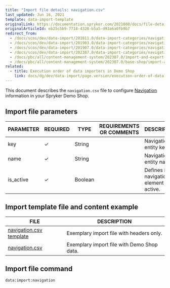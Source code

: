 ```yaml
---
title: "Import file details: navigation.csv"
last_updated: Jun 16, 2021
template: data-import-template
originalLink: https://documentation.spryker.com/2021080/docs/file-details-navigationcsv
originalArticleId: eb25c5b9-7718-4328-b5a5-d93a6a0fb9b7
redirect_from:
  - /docs/scos/dev/data-import/201811.0/data-import-categories/navigation-setup/file-details-navigation.csv.html
  - /docs/scos/dev/data-import/201903.0/data-import-categories/navigation-setup/file-details-navigation.csv.html
  - /docs/scos/dev/data-import/201907.0/data-import-categories/navigation-setup/file-details-navigation.csv.html
  - /docs/scos/dev/data-import/202307.0/data-import-categories/navigation-setup/file-details-navigation.csv.html
  - /docs/pbc/all/content-management-system/202307.0/import-and-export-data/file-details-navigation.csv.html
  - /docs/pbc/all/content-management-system/202307.0/base-shop/import-and-export-data/file-details-navigation.csv.html
related:
  - title: Execution order of data importers in Demo Shop
    link: docs/dg/dev/data-import/page.version/execution-order-of-data-importers.html
---
```


This document describes the `navigation.csv` file to configure [Navigation](/docs/pbc/all/content-management-system/{{page.version}}/base-shop/navigation-feature-overview.html) information in your Spryker Demo Shop.

## Import file parameters

| PARAMETER | REQUIRED | TYPE | REQUIREMENTS OR COMMENTS | DESCRIPTION |
| --- | --- | --- | --- | --- |
| key | &check; | String |  | Navigation entity key. |
| name | &check; | String |  | Navigation entity name. |
| is_active | &check; | Boolean |  | Defines if the navigation element is active. |

## Import template file and content example

| FILE | DESCRIPTION |
| --- | --- |
| [navigation.csv template](https://spryker.s3.eu-central-1.amazonaws.com/docs/Developer+Guide/Back-End/Data+Manipulation/Data+Ingestion/Data+Import/Data+Import+Categories/Navigation+Setup/Template+navigation.csv) | Exemplary import file with headers only. |
| [navigation.csv](https://spryker.s3.eu-central-1.amazonaws.com/docs/Developer+Guide/Back-End/Data+Manipulation/Data+Ingestion/Data+Import/Data+Import+Categories/Navigation+Setup/navigation.csv) | Exemplary import file with Demo Shop data. |

## Import file command

```bash
data:import:navigation
```
